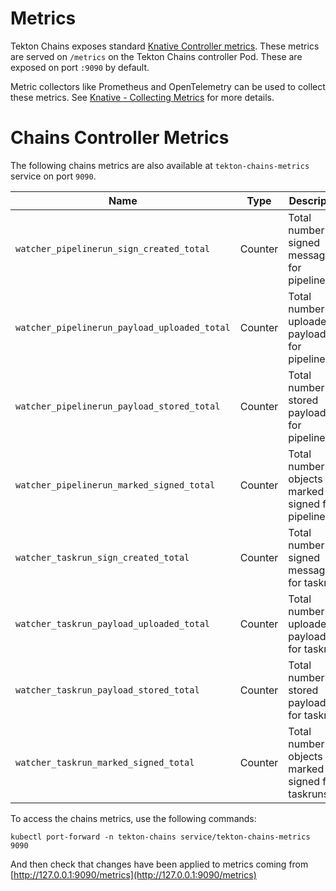 # Metrics

Tekton Chains exposes standard
[Knative Controller metrics](https://knative.dev/docs/serving/observability/metrics/serving-metrics/#controller).
These metrics are served on `/metrics` on the Tekton Chains controller Pod.
These are exposed on port `:9090` by default.

Metric collectors like Prometheus and OpenTelemetry can be used to collect these
metrics. See
[Knative - Collecting Metrics](https://knative.dev/docs/serving/observability/metrics/collecting-metrics/)
for more details.

# Chains Controller Metrics

The following chains metrics are also available at `tekton-chains-metrics` service on port `9090`.

| Name                                                                                    | Type | Description |
|-----------------------------------------------------------------------------------------| ----------- | ----------- |
| `watcher_pipelinerun_sign_created_total`                                             | Counter | Total number of signed messages for pipelineruns |
| `watcher_pipelinerun_payload_uploaded_total`                                             | Counter | Total number of uploaded payloads for pipelineruns |
| `watcher_pipelinerun_payload_stored_total`                                             | Counter | Total number of stored payloads for pipelineruns |
| `watcher_pipelinerun_marked_signed_total`                                             | Counter | Total number of objects marked as signed for pipelineruns |
| `watcher_taskrun_sign_created_total`                                             | Counter | Total number of signed messages for taskruns |
| `watcher_taskrun_payload_uploaded_total`                                             | Counter | Total number of uploaded payloads for taskruns |
| `watcher_taskrun_payload_stored_total`                                             | Counter | Total number of stored payloads for taskruns |
| `watcher_taskrun_marked_signed_total`                                             | Counter | Total number of objects marked as signed for taskruns |

To access the chains metrics, use the following commands:
```shell
kubectl port-forward -n tekton-chains service/tekton-chains-metrics 9090
```

And then check that changes have been applied to metrics coming from [http://127.0.0.1:9090/metrics](http://127.0.0.1:9090/metrics)
